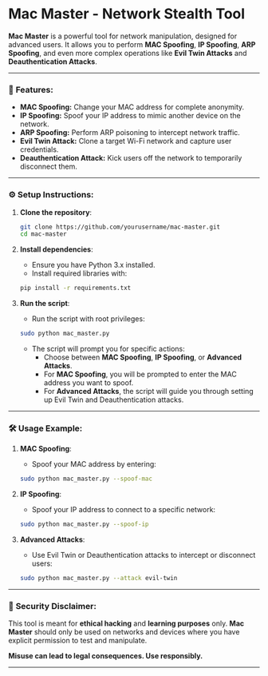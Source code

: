 # **Mac Master - Network Stealth Tool**

**Mac Master** is a powerful tool for network manipulation, designed for advanced users. It allows you to perform **MAC Spoofing**, **IP Spoofing**, **ARP Spoofing**, and even more complex operations like **Evil Twin Attacks** and **Deauthentication Attacks**.

---

### 🚀 **Features**:
- **MAC Spoofing:** Change your MAC address for complete anonymity.
- **IP Spoofing:** Spoof your IP address to mimic another device on the network.
- **ARP Spoofing:** Perform ARP poisoning to intercept network traffic.
- **Evil Twin Attack:** Clone a target Wi-Fi network and capture user credentials.
- **Deauthentication Attack:** Kick users off the network to temporarily disconnect them.

---

### ⚙️ **Setup Instructions**:

1. **Clone the repository**:
    ```bash
    git clone https://github.com/yourusername/mac-master.git
    cd mac-master
    ```

2. **Install dependencies**:
    - Ensure you have Python 3.x installed.
    - Install required libraries with:
    ```bash
    pip install -r requirements.txt
    ```

3. **Run the script**:
    - Run the script with root privileges:
    ```bash
    sudo python mac_master.py
    ```

    - The script will prompt you for specific actions:
        - Choose between **MAC Spoofing**, **IP Spoofing**, or **Advanced Attacks**.
        - For **MAC Spoofing**, you will be prompted to enter the MAC address you want to spoof.
        - For **Advanced Attacks**, the script will guide you through setting up Evil Twin and Deauthentication attacks.

---

### 🛠️ **Usage Example**:

1. **MAC Spoofing**:
    - Spoof your MAC address by entering:
    ```bash
    sudo python mac_master.py --spoof-mac
    ```

2. **IP Spoofing**:
    - Spoof your IP address to connect to a specific network:
    ```bash
    sudo python mac_master.py --spoof-ip
    ```

3. **Advanced Attacks**:
    - Use Evil Twin or Deauthentication attacks to intercept or disconnect users:
    ```bash
    sudo python mac_master.py --attack evil-twin
    ```

---

### 🔐 **Security Disclaimer**:
This tool is meant for **ethical hacking** and **learning purposes** only. **Mac Master** should only be used on networks and devices where you have explicit permission to test and manipulate.

**Misuse can lead to legal consequences. Use responsibly.**

---
